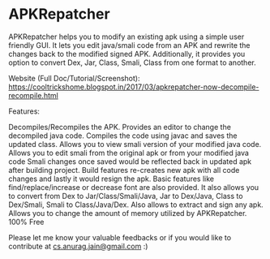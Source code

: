 # APKRepatcher

APKRepatcher helps you to modify an existing apk using a simple user friendly GUI. It lets you edit java/smali code from an APK and rewrite the changes back to the modified signed APK. Additionally, it provides you option to convert Dex, Jar, Class, Smali, Class from one format to another.

Website (Full Doc/Tutorial/Screenshot): https://cooltrickshome.blogspot.in/2017/03/apkrepatcher-now-decompile-recompile.html

Features:

Decompiles/Recompiles the APK.
Provides an editor to change the decompiled java code.
Compiles the code using javac and saves the updated class.
Allows you to view smali version of your modified java code.
Allows you to edit smali from the original apk or from your modified java code
Smali changes once saved would be reflected back in updated apk after building project.
Build features re-creates new apk with all code changes and lastly it would resign the apk.
Basic features like find/replace/increase or decrease font are also provided.
It also allows you to convert from Dex to Jar/Class/Smali/Java, Jar to Dex/Java, Class to Dex/Smali, Smali to Class/Java/Dex. Also allows to extract and sign any apk.
Allows you to change the amount of memory utilized by APKRepatcher.
100% Free

Please let me know your valuable feedbacks or if you would like to contribute at cs.anurag.jain@gmail.com :)
